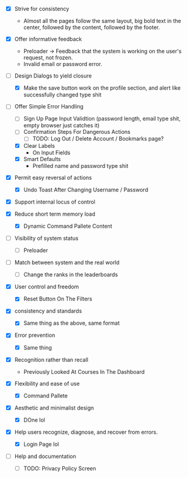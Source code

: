 -[x] Strive for consistency
    - Almost all the pages follow the same layout, big bold text in the center, followed by the content, followed by the footer.
-[x] Offer informative feedback
    - Preloader -> Feedback that the system is working on the user's request, not frozen.
    - Invalid email or password error.

-[ ] Design Dialogs to yield closure
    -[x] Make the save button work on the profile section, and alert like successfully changed type shit

-[ ] Offer Simple Error Handling
    -[ ] Sign Up Page Input Validtion (password length, email type shit, empty browser just catches it)
    -[ ] Confirmation Steps For Dangerous Actions
        -[ ] TODO: Log Out / Delete Account / Bookmarks page?
    -[x] Clear Labels
        - On Input Fields
    -[x] Smart Defaults
        - Prefilled name and password type shit

-[x] Permit easy reversal of actions
    -[x] Undo Toast After Changing Username / Password

-[x] Support internal locus of control

-[x] Reduce short term memory load
    -[x] Dynamic Command Pallete Content


-[ ] Visibility of system status
    -[ ] Preloader

-[ ] Match between system and the real world
    -[ ] Change the ranks in the leaderboards

-[x] User control and freedom
    -[x] Reset Button On The Filters

-[x] consistency and standards
    -[x] Same thing as the above, same format
-[x] Error prevention
    -[x] Same thing

-[x] Recognition rather than recall
    - Previously Looked At Courses In The Dashboard

-[x] Flexibility and ease of use
    -[x] Command Pallete
-[x] Aesthetic and minimalist design
    -[x] DOne lol

-[x] Help users recognize, diagnose, and recover from errors.
    -[x] Login Page lol

-[ ] Help and documentation
    -[ ] TODO: Privacy Policy Screen
